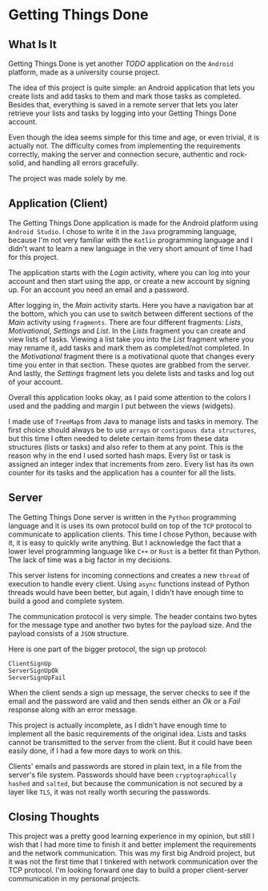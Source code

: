 # Getting Things Done

## What Is It

Getting Things Done is yet another *TODO* application on the `Android` platform, made as a university course project.

The idea of this project is quite simple: an Android application that lets you create lists and add tasks to them
and mark those tasks as completed. Besides that, everything is saved in a remote server that lets you later
retrieve your lists and tasks by logging into your Getting Things Done account.

Even though the idea seems simple for this time and age, or even trivial, it is actually not. The difficulty comes
from implementing the requirements correctly, making the server and connection secure, authentic and rock-solid,
and handling all errors gracefully.

The project was made solely by me.

## Application (Client)

The Getting Things Done application is made for the Android platform using `Android Studio`. I chose to write
it in the `Java` programming language, because I'm not very familiar with the `Kotlin` programming language and
I didn't want to learn a new language in the very short amount of time I had for this project.

The application starts with the *Login* activity, where you can log into your account and then start using the
app, or create a new account by signing up. For an account you need an email and a password.

After logging in, the *Main* activity starts. Here you have a navigation bar at the bottom, which you can use to
switch between different sections of the *Main* activity using `fragments`. There are four different fragments:
*Lists*, *Motivational*, *Settings* and *List*. In the *Lists* fragment you can create and view lists of tasks.
Viewing a list take you into the *List* fragment where you may rename it, add tasks and mark them as completed/not
completed. In the *Motivational* fragment there is a motivational quote that changes every time you enter in that
section. These quotes are grabbed from the server. And lastly, the *Settings* fragment lets you delete lists and
tasks and log out of your account.

Overall this application looks okay, as I paid some attention to the colors I used and the padding and margin I
put between the views (widgets).

I made use of `TreeMap`s from Java to manage lists and tasks in memory. The first choice should always be to
use `arrays` or `contiguous data structures`, but this time I often needed to delete certain items from these
data structures (lists or tasks) and also refer to them at any point. This is the reason why in the end I used
sorted hash maps. Every list or task is assigned an integer index that increments from zero. Every list has its
own counter for its tasks and the application has a counter for all the lists.

## Server

The Getting Things Done server is written in the `Python` programming language and it is uses its own protocol
build on top of the `TCP` protocol to communicate to application clients. This time I chose Python, because
with it, it is easy to quickly write anything. But I acknowledge the fact that a lower level programming language
like `C++` or `Rust` is a better fit than Python. The lack of time was a big factor in my decisions.

This server listens for incoming connections and creates a new `thread` of execution to handle every client.
Using `async` functions instead of Python threads would have been better, but again, I didn't have enough time
to build a good and complete system.

The communication protocol is very simple. The header contains two bytes for the message type and another two
bytes for the payload size. And the payload consists of a `JSON` structure.

Here is one part of the bigger protocol, the sign up protocol:

    ClientSignUp
    ServerSignUpOk
    ServerSignUpFail

When the client sends a sign up message, the server checks to see if the email and the password are valid and
then sends either an *Ok* or a *Fail* response along with an error message.

This project is actually incomplete, as I didn't have enough time to implement all the basic requirements
of the original idea. Lists and tasks cannot be transmitted to the server from the client. But it could have
been easily done, if I had a few more days to work on this.

Clients' emails and passwords are stored in plain text, in a file from the server's file system. Passwords should
have been `cryptographically hashed` and `salted`, but because the communication is not secured by a layer like
`TLS`, it was not really worth securing the passwords.

## Closing Thoughts

This project was a pretty good learning experience in my opinion, but still I wish that I had more time to
finish it and better implement the requirements and the network communication. This was my first big
Android project, but it was not the first time that I tinkered with network communication over the TCP
protocol. I'm looking forward one day to build a proper client-server communication in my personal projects.

